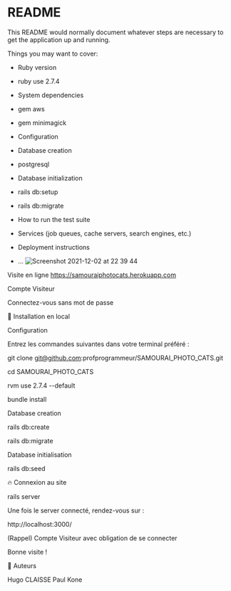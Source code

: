 # README

This README would normally document whatever steps are necessary to get the
application up and running.

Things you may want to cover:

* Ruby version
* ruby use 2.7.4

* System dependencies
* gem aws
* gem minimagick


* Configuration

* Database creation
* postgresql

* Database initialization
* rails db:setup
* rails db:migrate

* How to run the test suite

* Services (job queues, cache servers, search engines, etc.)

* Deployment instructions

* ...
![Screenshot 2021-12-02 at 22 39 44](https://user-images.githubusercontent.com/45837593/144507586-6b2ede0b-a3aa-4822-833c-ecc907115c5d.png)


Visite en ligne https://samouraiphotocats.herokuapp.com

Compte Visiteur

Connectez-vous sans mot de passe

🔧 Installation en local

Configuration

Entrez les commandes suivantes dans votre terminal préféré :

git clone git@github.com:profprogrammeur/SAMOURAI_PHOTO_CATS.git

cd SAMOURAI_PHOTO_CATS

rvm use 2.7.4 --default 

bundle install

Database creation

rails db:create

rails db:migrate

Database initialisation

rails db:seed



🔥 Connexion au site

rails server

Une fois le server connecté, rendez-vous sur :

http://localhost:3000/

(Rappel) Compte Visiteur avec obligation de se connecter



Bonne visite !

🐰 Auteurs

Hugo CLAISSE
Paul Kone



